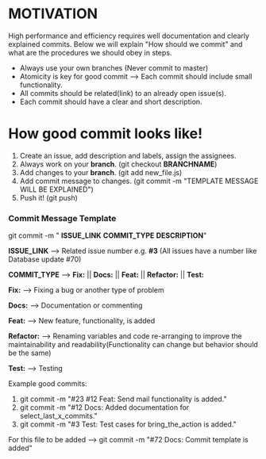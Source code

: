 # MOTIVATION
High performance and efficiency requires well documentation and clearly explained commits. Below we will explain "How should we commit" and what are the procedures we should obey in steps.

-  Always use your own branches (Never commit to master)
-  Atomicity is key for good commit --> Each commit should include small functionality.
-  All commits should be related(link) to an already open issue(s).
-  Each commit should have a clear and short description.

# How good commit looks like!

 1. Create an issue, add description and labels, assign the assignees.
 2. Always work on your **branch**. (git checkout **BRANCHNAME**)
 3. Add changes to your **branch**. (git add new_file.js)
 4. Add commit message to changes. (git commit -m "TEMPLATE MESSAGE WILL BE EXPLAINED")
 5. Push it! (git push)

### Commit Message Template
git commit -m " **ISSUE_LINK** **COMMIT_TYPE** **DESCRIPTION**"

**ISSUE_LINK** --> Related issue number e.g. **#3** (All issues have a number like Database update #70)

**COMMIT_TYPE** --> **Fix:** || **Docs:** || **Feat:** || **Refactor:** || **Test:**

**Fix:** --> Fixing a bug or another type of problem

**Docs:** --> Documentation or commenting

**Feat:** --> New feature, functionality, is added

**Refactor:** --> Renaming variables and code re-arranging to improve the maintainability and readability(Functionality can change but behavior should be the same)

**Test:** --> Testing 

Example good commits:

 1. git commit -m "#23 #12 Feat: Send mail functionality is added."
 2. git commit -m "#12 Docs: Added documentation for select_last_x_commits."
 3. git commit -m "#3 Test: Test cases for bring_the_action is added."

For this file to be added --> git commit -m "#72 Docs: Commit template is added"

